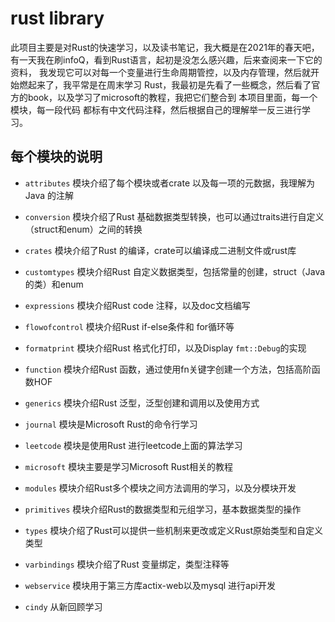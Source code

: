 # rust library

此项目主要是对Rust的快速学习，以及读书笔记，我大概是在2021年的春天吧，
有一天我在刷infoQ，看到Rust语言，起初是没怎么感兴趣，后来查阅来一下它的资料，
我发现它可以对每一个变量进行生命周期管控，以及内存管理，然后就开始燃起来了，我平常是在周末学习
Rust，我最初是先看了一些概念，然后看了官方的book，以及学习了microsoft的教程，我把它们整合到
本项目里面，每一个模块，每一段代码 都标有中文代码注释，然后根据自己的理解举一反三进行学习。

## 每个模块的说明

* `attributes` 模块介绍了每个模块或者crate 以及每一项的元数据，我理解为Java 的注解


* `conversion` 模块介绍了Rust 基础数据类型转换，也可以通过traits进行自定义（struct和enum）之间的转换


* `crates` 模块介绍了Rust 的编译，crate可以编译成二进制文件或rust库


* `customtypes` 模块介绍Rust 自定义数据类型，包括常量的创建，struct（Java的类）和enum


* `expressions` 模块介绍Rust code 注释，以及doc文档编写


* `flowofcontrol` 模块介绍Rust if-else条件和 for循环等


* `formatprint` 模块介绍Rust 格式化打印，以及Display `fmt::Debug`的实现


* `function` 模块介绍Rust 函数，通过使用fn关键字创建一个方法，包括高阶函数HOF


* `generics` 模块介绍Rust 泛型，泛型创建和调用以及使用方式


* `journal` 模块是Microsoft Rust的命令行学习


* `leetcode` 模块是使用Rust 进行leetcode上面的算法学习


* `microsoft` 模块主要是学习Microsoft Rust相关的教程


* `modules` 模块介绍Rust多个模块之间方法调用的学习，以及分模块开发


* `primitives` 模块介绍Rust的数据类型和元组学习，基本数据类型的操作


* `types` 模块介绍了Rust可以提供一些机制来更改或定义Rust原始类型和自定义类型


* `varbindings` 模块介绍了Rust 变量绑定，类型注释等


* `webservice` 模块用于第三方库actix-web以及mysql 进行api开发

* `cindy` 从新回顾学习
